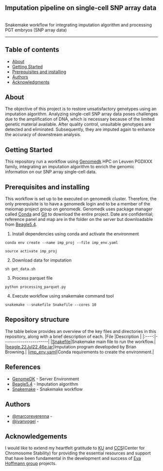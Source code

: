 ## Imputation pipeline on single-cell SNP array data

<p align="left"> 
    <br> Snakemake workflow for integrating imputation algorithm and processing PGT embryos (SNP array data)
</p>

---

## Table of contents
- [About](#about)
- [Getting Started](#getting_started)
- [Prerequisites and installing](#prerequisites_and_installing)
- [Authors](#authors)
- [Acknowledgments](#acknowledgement)

## About <a name = "about"></a>
The objective of this project is to restore unsatisfactory genotypes using an imputation algorithm. Analyzing single-cell SNP array data poses challenges due to the amplification of DNA, which is necessary because of the limited genetic material available. After quality control, unsuitable genotypes are detected and eliminated. Subsequently, they are imputed again to enhance the accuracy of downstream analysis.

## Getting Started <a name = "getting_started"></a>
This repository run a workflow using [Genomedk](https://genome.au.dk) HPC on Leuven PGDXXX family, integrating an imputation algorithm to enrich the genomic information on our SNP array single-cell data.

## Prerequisites and installing <a name = "prerequisites_and_installing"></a>
This workflow is set up to be executed on genomedk cluster. Therefore, the only prerequisite is to have a genomedk login and to be a member of the meiomap project group on genomedk. Genomedk uses package manager called [Conda](https://conda.io/projects/conda/en/latest/user-guide/install/index.html "Conda") and [Git](https://github.com/git-guides/install-git "Git") to download the entire project. Date are confidential; reference panel and map are in the folder on the server but downloadable from [Beagle5.4](https://faculty.washington.edu/browning/beagle/beagle.html).

1. Install dependencies using conda and activate the environment
```
conda env create --name imp_proj --file imp_env.yaml

source activate imp_proj
```
2. Download data for imputation
```
sh get_data.sh
```
3. Process parquet file
```
python processing_parquet.py
```
4. Execute workflow using snakemake command tool
```
snakemake --snakefile Snakefile --cores 10
```

## Repository structure
The table below provides an overview of the key files and directories in this repository, along with a brief description of each.
|File  |Description            |
|:----:|-----------------------|
|[Snakefile](Snakefile)|Snakemake main file to run the workflow.|
|[beagle.22Jul22.46e.jar](beagle.22Jul22.46e.jar)|Imputation program developded by Brian Browning.|
|[imp_env.yaml](imp_env.yaml)|Conda requirements to create the environment.|

## References <a name = "references"></a>
- [GenomeDK](https://genome.au.dk/) - Server Environment
- [Beagle5.4](https://faculty.washington.edu/browning/beagle/beagle.html) - Imputation algorithm
- [Snakemake](https://snakemake.readthedocs.io/en/stable/) - Snakemake workflow
  
## Authors <a name = "authors"></a>
- [@marcoreverenna](https://github.com/marcoreverenna) -
- [@ivanvogel](https://github.com/puko818) -
  
## Acknowledgements <a name = "acknowledgement"></a>
I would like to extend my heartfelt gratitude to [KU](https://www.ku.dk/english/) and [CCS](https://ccs.ku.dk)(Center for Chromosome Stability) for providing the essential resources and support that have been fundamental in the development and success of [Eva Hoffmann group](https://icmm.ku.dk/english/research-groups/hoffmann-group/) projects.
